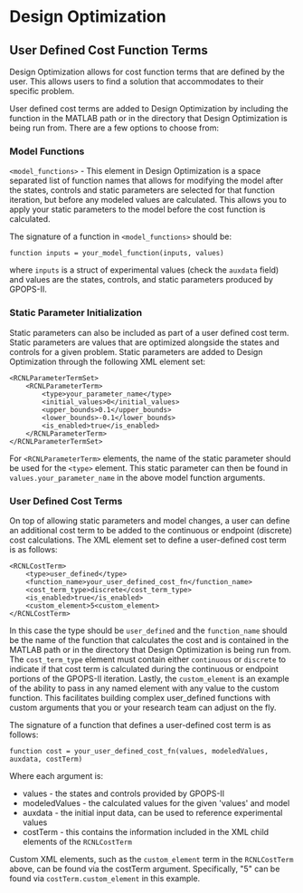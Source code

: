 # Design Optimization

## User Defined Cost Function Terms

Design Optimization allows for cost function terms that are defined by the user. This allows users to find a solution that accommodates to their specific problem.

User defined cost terms are added to Design Optimization by including the function in the MATLAB path or in the directory that Design Optimization is being run from. There are a few options to choose from:

### Model Functions

`<model_functions>` - This element in Design Optimization is a space separated list of function names that allows for modifying the model after the states, controls and static parameters are selected for that function iteration, but before any modeled values are calculated. This allows you to apply your static parameters to the model before the cost function is calculated.

The signature of a function in `<model_functions>` should be:

`function inputs = your_model_function(inputs, values)`

where `inputs` is a struct of experimental values (check the `auxdata` field) and values are the states, controls, and static parameters produced by GPOPS-II.

### Static Parameter Initialization

Static parameters can also be included as part of a user defined cost term. Static parameters are values that are optimized alongside the states and controls for a given problem. Static parameters are added to Design Optimization through the following XML element set:

```
<RCNLParameterTermSet>
	<RCNLParameterTerm>
		<type>your_parameter_name</type>
		<initial_values>0</initial_values>
        <upper_bounds>0.1</upper_bounds>
        <lower_bounds>-0.1</lower_bounds>
		<is_enabled>true</is_enabled>
	</RCNLParameterTerm>
</RCNLParameterTermSet>
```

For `<RCNLParameterTerm>` elements, the name of the static parameter should be used for the `<type>` element. This static parameter can then be found in `values.your_parameter_name` in the above model function arguments.

### User Defined Cost Terms

On top of allowing static parameters and model changes, a user can define an additional cost term to be added to the continuous or endpoint (discrete) cost calculations. The XML element set to define a user-defined cost term is as follows:

```
<RCNLCostTerm>
    <type>user_defined</type>
    <function_name>your_user_defined_cost_fn</function_name>
    <cost_term_type>discrete</cost_term_type>
    <is_enabled>true</is_enabled>
    <custom_element>5<custom_element>
</RCNLCostTerm>
```

In this case the type should be `user_defined` and the `function_name` should be the name of the function that calculates the cost and is contained in the MATLAB path or in the directory that Design Optimization is being run from. The `cost_term_type` element must contain either `continuous` or `discrete` to indicate if that cost term is calculated during the continuous or endpoint portions of the GPOPS-II iteration. Lastly, the `custom_element` is an example of the ability to pass in any named element with any value to the custom function. This facilitates building complex user_defined functions with custom arguments that you or your research team can adjust on the fly.

The signature of a function that defines a user-defined cost term is as follows:

```
function cost = your_user_defined_cost_fn(values, modeledValues, auxdata, costTerm)
```

Where each argument is:

- values - the states and controls provided by GPOPS-II
- modeledValues - the calculated values for the given 'values' and model
- auxdata - the initial input data, can be used to reference experimental values
- costTerm - this contains the information included in the XML child elements of the `RCNLCostTerm`

Custom XML elements, such as the `custom_element` term in the `RCNLCostTerm` above, can be found via the costTerm argument. Specifically, "5" can be found via `costTerm.custom_element` in this example.
